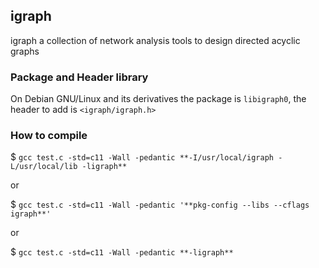 ## igraph

igraph a collection of network analysis tools to design directed acyclic graphs


### Package and Header library

On Debian GNU/Linux and its derivatives the package is `libigraph0`, the header to add is `<igraph/igraph.h>`


### How to compile

$ `gcc test.c -std=c11 -Wall -pedantic **-I/usr/local/igraph -L/usr/local/lib -ligraph**`

or

$ `gcc test.c -std=c11 -Wall -pedantic '**pkg-config --libs --cflags igraph**'`

or

$ `gcc test.c -std=c11 -Wall -pedantic **-ligraph**`
